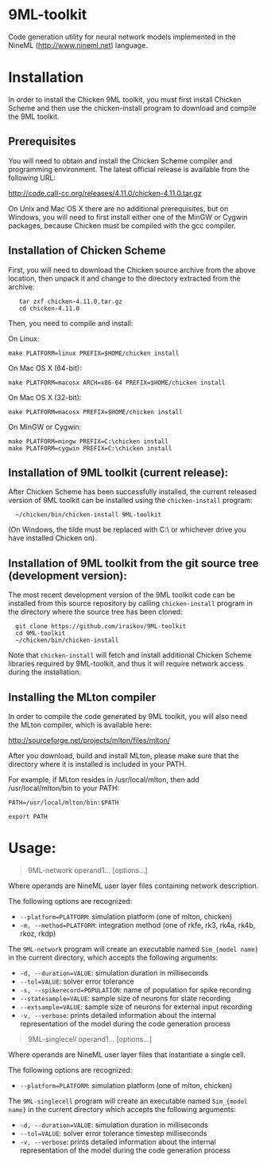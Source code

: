 # 9ML-toolkit

Code generation utility for neural network models implemented in the
NineML (http://www.nineml.net) language.

# Installation

In order to install the Chicken 9ML toolkit, you must first install
Chicken Scheme and then use the chicken-install program to download
and compile the 9ML toolkit.

## Prerequisites

You will need to obtain and install the Chicken Scheme
compiler and programming environment. The latest official release is
available from the following URL:

http://code.call-cc.org/releases/4.11.0/chicken-4.11.0.tar.gz

On Unix and Mac OS X there are no additional prerequisites, but on
Windows, you will need to first install either one of the MinGW or
Cygwin packages, because Chicken must be compiled with the gcc
compiler.

## Installation of Chicken Scheme

First, you will need to download the Chicken source archive from the
above location, then unpack it and change to the directory extracted
from the archive:

```
   tar zxf chicken-4.11.0.tar.gz
   cd chicken-4.11.0
```

Then, you need to compile and install:

On Linux:

```
make PLATFORM=linux PREFIX=$HOME/chicken install
```

On Mac OS X (64-bit):

```
make PLATFORM=macosx ARCH=x86-64 PREFIX=$HOME/chicken install
```

On Mac OS X (32-bit):

```
make PLATFORM=macosx PREFIX=$HOME/chicken install
```

On MinGW or Cygwin:

```
make PLATFORM=mingw PREFIX=C:\chicken install
make PLATFORM=cygwin PREFIX=C:\chicken install
```

## Installation of 9ML toolkit (current release):

After Chicken Scheme has been successfully installed, the current
released version of 9ML toolkit can be installed using the
`chicken-install` program:

```
  ~/chicken/bin/chicken-install 9ML-toolkit
```

(On Windows, the tilde must be replaced with C:\ or whichever drive
you have installed Chicken on).

## Installation of 9ML toolkit from the git source tree (development version):

The most recent development version of the 9ML toolkit code can be
installed from this source repository by calling `chicken-install`
program in the directory where the source tree has been cloned:

```
  git clone https://github.com/iraikov/9ML-toolkit
  cd 9ML-toolkit
  ~/chicken/bin/chicken-install 
```

Note that `chicken-install` will fetch and install additional Chicken
Scheme libraries required by 9ML-toolkit, and thus it will require
network access during the installation.

## Installing the MLton compiler

In order to compile the code generated by 9ML toolkit, you will also
need the MLton compiler, which is available here:

http://sourceforge.net/projects/mlton/files/mlton/

After you download, build and install MLton, please make sure that the
directory where it is installed is included in your PATH.

For example, if MLton resides in /usr/local/mlton, then add
/usr/local/mlton/bin to your PATH:

```
PATH=/usr/local/mlton/bin:$PATH

export PATH
```


# Usage: 

> 9ML-network operand1... [options...] 

Where operands are NineML user layer files containing network description.

The following options are recognized: 

* `--platform=PLATFORM`:   simulation platform (one of mlton, chicken)
* `-m, --method=PLATFORM`:  integration method (one of rkfe, rk3, rk4a, rk4b, rkoz, rkdp)

The `9ML-network` program will create an executable named `Sim_{model
name}` in the current directory, which accepts the following
arguments:

* `-d, --duration=VALUE`:  simulation duration in milliseconds
* `--tol=VALUE`:  solver error tolerance
* `-s, --spikerecord=POPULATION`:  name of population for spike recording
* `--statesample=VALUE`:  sample size of neurons for state recording
* `--extsample=VALUE`:  sample size of neurons for external input recording
* `-v, --verbose`:  prints detailed information about the internal representation of the model during the code generation process

> 9ML-singlecell operand1... [options...] 

Where operands are NineML user layer files that instantiate a single cell.

The following options are recognized: 

* `--platform=PLATFORM`:   simulation platform (one of mlton, chicken)

The `9ML-singlecell` program will create an executable named
`Sim_{model name}` in the current directory which accepts the
following arguments:

* `-d, --duration=VALUE`:  simulation duration in milliseconds
* `--tol=VALUE`:  solver error tolerance timestep milliseconds
* `-v, --verbose`:  prints detailed information about the internal representation of the model during the code generation process



